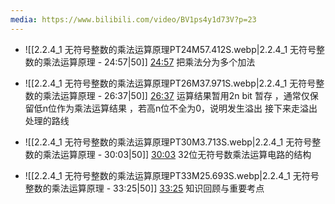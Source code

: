 ```yaml
---
media: https://www.bilibili.com/video/BV1ps4y1d73V?p=23
---
```


- ![[2.2.4_1 无符号整数的乘法运算原理PT24M57.412S.webp|2.2.4_1 无符号整数的乘法运算原理 - 24:57|50]] [24:57](https://www.bilibili.com/video/BV1ps4y1d73V?p=23&t=1497.411732#t=24:57.41) 把乘法分为多个加法

- ![[2.2.4_1 无符号整数的乘法运算原理PT26M37.971S.webp|2.2.4_1 无符号整数的乘法运算原理 - 26:37|50]] [26:37](https://www.bilibili.com/video/BV1ps4y1d73V?p=23&t=1597.970934#t=26:37.97) 运算结果暂用2n bit 暂存 ，通常仅保留低n位作为乘法运算结果 ，若高n位不全为0，说明发生溢出  接下来走溢出处理的路线
- ![[2.2.4_1 无符号整数的乘法运算原理PT30M3.713S.webp|2.2.4_1 无符号整数的乘法运算原理 - 30:03|50]] [30:03](https://www.bilibili.com/video/BV1ps4y1d73V?p=23&t=1803.713155#t=30:03.71) 32位无符号数乘法运算电路的结构
- ![[2.2.4_1 无符号整数的乘法运算原理PT33M25.693S.webp|2.2.4_1 无符号整数的乘法运算原理 - 33:25|50]] [33:25](https://www.bilibili.com/video/BV1ps4y1d73V?p=23&t=2005.692837#t=33:25.69) 知识回顾与重要考点
